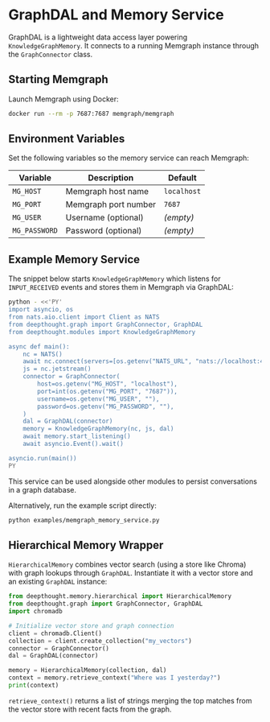 # GraphDAL and Memory Service

GraphDAL is a lightweight data access layer powering `KnowledgeGraphMemory`. It connects to a running Memgraph instance through the `GraphConnector` class.

## Starting Memgraph

Launch Memgraph using Docker:

```bash
docker run --rm -p 7687:7687 memgraph/memgraph
```

## Environment Variables

Set the following variables so the memory service can reach Memgraph:

| Variable       | Description           | Default     |
| -------------- | -------------------- | ----------- |
| `MG_HOST`      | Memgraph host name   | `localhost` |
| `MG_PORT`      | Memgraph port number | `7687`      |
| `MG_USER`      | Username (optional)  | *(empty)*   |
| `MG_PASSWORD`  | Password (optional)  | *(empty)*   |

## Example Memory Service

The snippet below starts `KnowledgeGraphMemory` which listens for `INPUT_RECEIVED` events and stores them in Memgraph via GraphDAL:

```bash
python - <<'PY'
import asyncio, os
from nats.aio.client import Client as NATS
from deepthought.graph import GraphConnector, GraphDAL
from deepthought.modules import KnowledgeGraphMemory

async def main():
    nc = NATS()
    await nc.connect(servers=[os.getenv("NATS_URL", "nats://localhost:4222")])
    js = nc.jetstream()
    connector = GraphConnector(
        host=os.getenv("MG_HOST", "localhost"),
        port=int(os.getenv("MG_PORT", "7687")),
        username=os.getenv("MG_USER", ""),
        password=os.getenv("MG_PASSWORD", ""),
    )
    dal = GraphDAL(connector)
    memory = KnowledgeGraphMemory(nc, js, dal)
    await memory.start_listening()
    await asyncio.Event().wait()

asyncio.run(main())
PY
```

This service can be used alongside other modules to persist conversations in a graph database.

Alternatively, run the example script directly:

```bash
python examples/memgraph_memory_service.py
```

## Hierarchical Memory Wrapper

`HierarchicalMemory` combines vector search (using a store like Chroma) with
graph lookups through `GraphDAL`. Instantiate it with a vector store and an
existing `GraphDAL` instance:

```python
from deepthought.memory.hierarchical import HierarchicalMemory
from deepthought.graph import GraphConnector, GraphDAL
import chromadb

# Initialize vector store and graph connection
client = chromadb.Client()
collection = client.create_collection("my_vectors")
connector = GraphConnector()
dal = GraphDAL(connector)

memory = HierarchicalMemory(collection, dal)
context = memory.retrieve_context("Where was I yesterday?")
print(context)
```

`retrieve_context()` returns a list of strings merging the top matches from the
vector store with recent facts from the graph.
